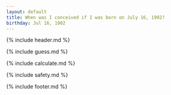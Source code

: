 ```yaml
---
layout: default
title: When was I conceived if I was born on July 16, 1902?
birthday: Jul 16, 1902
---
```


{% include header.md %}

{% include guess.md %}

{% include calculate.md %}

{% include safety.md %}

{% include footer.md %}




